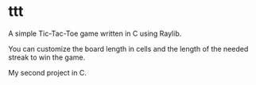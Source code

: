 # ttt
A simple Tic-Tac-Toe game written in C using Raylib.

You can customize the board length in cells and the length of the needed streak to win the game.

My second project in C.
